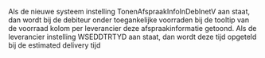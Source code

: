 Als de nieuwe systeem instelling TonenAfspraakInfoInDebInetV aan staat, dan wordt bij de debiteur onder toegankelijke voorraden bij de tooltip van de voorraad kolom per leverancier deze afspraakinformatie getoond. Als de leverancier instelling WSEDDTRTYD aan staat, dan wordt deze tijd opgeteld bij de estimated delivery tijd